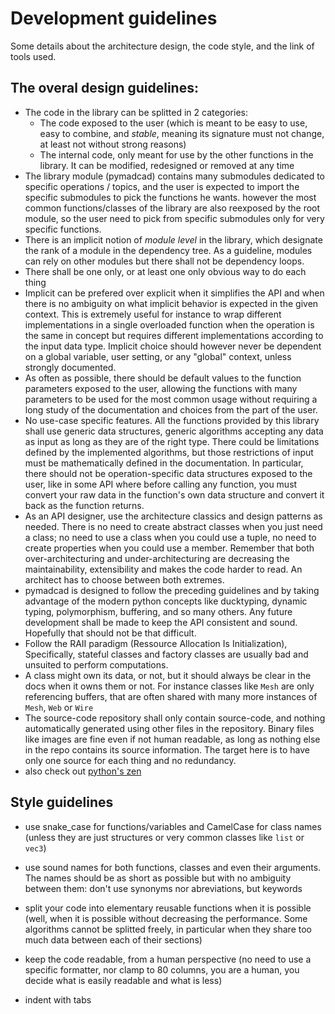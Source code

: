 # Development guidelines


Some details about the architecture design, the code style, and the link of tools used.

## The overal design guidelines:

- The code in the library can be splitted in 2 categories:  
  + The code exposed to the user (which is meant to be easy to use, easy to combine, and *stable*, meaning its signature must not change, at least not without strong reasons)
  + The internal code, only meant for use by the other functions in the library. It can be modified, redesigned or removed at any time
- The library module (pymadcad) contains many submodules dedicated to specific operations / topics, and the user is expected to import the specific submodules to pick the functions he wants. however the most common functions/classes of the library are also reexposed by the root module, so the user need to pick from specific submodules only for very specific functions.
- There is an implicit notion of *module level* in the library, which designate the rank of a module in the dependency tree. As a guideline, modules can rely on other modules but there shall not be dependency loops.
- There shall be one only, or at least one only obvious way to do each thing
- Implicit can be prefered over explicit when it simplifies the API and when there is no ambiguity on what implicit behavior is expected in the given context. This is extremely useful for instance to wrap different implementations in a single overloaded function when the operation is the same in concept but requires different implementations according to the input data type. Implicit choice should however never be dependent on a global variable, user setting, or any "global" context, unless strongly documented.
- As often as possible, there should be default values to the function parameters exposed to the user, allowing the functions with many parameters to be used for the most common usage without requiring a long study of the documentation and choices from the part of the user.
- No use-case specific features. All the functions provided by this library shall use generic data structures, generic algorithms accepting any data as input as long as they are of the right type. There could be limitations defined by the implemented algorithms, but those restrictions of input must be mathematically defined in the documentation. In particular, there should not be operation-specific data structures exposed to the user, like in some API where before calling any function, you must convert your raw data in the function's own data structure and convert it back as the function returns.
- As an API designer, use the architecture classics and design patterns as needed. There is no need to create abstract classes when you just need a class; no need to use a class when you could use a tuple, no need to create properties when you could use a member. Remember that both over-architecturing and under-architecturing are decreasing the maintainability, extensibility and makes the code harder to read. An architect has to choose between both extremes.
- pymadcad is designed to follow the preceding guidelines and by taking advantage of the modern python concepts like ducktyping, dynamic typing, polymorphism, buffering, and so many others. Any future development shall be made to keep the API consistent and sound. Hopefully that should not be that difficult.
- Follow the RAII paradigm (Ressource Allocation Is Initialization), Specifically, stateful classes and factory classes are usually bad and unsuited to perform computations.
- A class might own its data, or not, but it should always be clear in the docs when it owns them or not. For instance classes like `Mesh` are only referencing buffers, that are often shared with many more instances of `Mesh`, `Web` or `Wire`
- The source-code repository shall only contain source-code, and nothing automatically generated using other files in the repository. Binary files like images are fine even if not human readable, as long as nothing else in the repo contains its source information. The target here is to have only one source for each thing and no redundancy.
- also check out [python's zen](https://peps.python.org/pep-0020/)

## Style guidelines

- use snake_case for functions/variables and CamelCase for class names (unless they are just structures or very common classes like  `list` or `vec3`)

- use sound names for both functions, classes and even their arguments. The names should be as short as possible but with no ambiguity between them: don't use synonyms nor abreviations, but keywords

- split your code into elementary reusable functions when it is possible (well, when it is possible without decreasing the performance. Some algorithms cannot be splitted freely, in particular when they share too much data between each of their sections)

- keep the code readable, from a human perspective (no need to use a specific formatter, nor clamp to 80 columns, you are a human, you decide what is easily readable and what is less)

- indent with tabs

